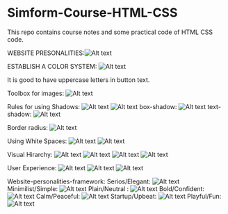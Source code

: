 # Simform-Course-HTML-CSS

This repo contains course notes and some practical code of HTML CSS code.

WEBSITE PRESONALITIES:![Alt text](image.png)

ESTABLISH A COLOR SYSTEM: ![Alt text](image-1.png)

It is good to have uppercase letters in button text.

Toolbox for images: ![Alt text](image-2.png)

Rules for using Shadows:
![Alt text](image-3.png)
![Alt text](image-4.png)
box-shadow: ![Alt text](image-5.png)
text-shadow: ![Alt text](image-6.png)

Border radius:
![Alt text](image-7.png)

Using White Spaces:
![Alt text](image-9.png)
![Alt text](image-10.png)

Visual Hirarchy: ![Alt text](image-11.png)
![Alt text](image-12.png)
![Alt text](image-13.png)
![Alt text](image-14.png)

User Experience:
![Alt text](image-15.png)
![Alt text](image-16.png)
![Alt text](image-17.png)

Website-personalities-framework:
Serios/Elegant: ![Alt text](image-18.png)
Minimilist/Simple: ![Alt text](image-19.png)
Plain/Neutral : ![Alt text](image-20.png)
Bold/Confident: ![Alt text](image-21.png)
Calm/Peaceful: ![Alt text](image-22.png)
Startup/Upbeat: ![Alt text](image-23.png)
Playful/Fun: ![Alt text](image-24.png)
